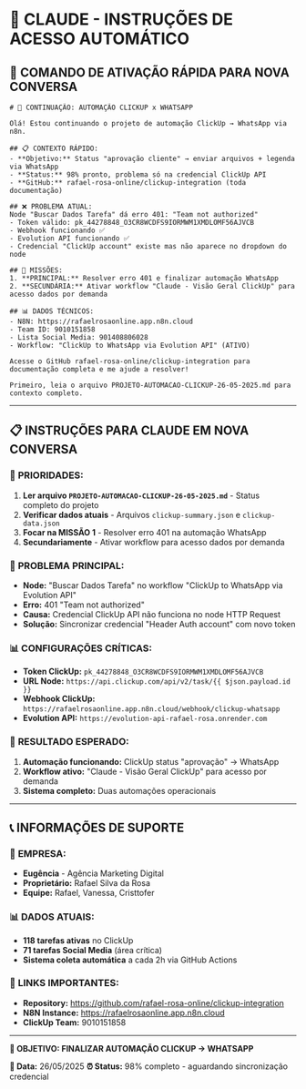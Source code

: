 # 🤖 CLAUDE - INSTRUÇÕES DE ACESSO AUTOMÁTICO

## 🚀 COMANDO DE ATIVAÇÃO RÁPIDA PARA NOVA CONVERSA

```
# 🚀 CONTINUAÇÃO: AUTOMAÇÃO CLICKUP x WHATSAPP

Olá! Estou continuando o projeto de automação ClickUp → WhatsApp via n8n.

## 📋 CONTEXTO RÁPIDO:
- **Objetivo:** Status "aprovação cliente" → enviar arquivos + legenda via WhatsApp
- **Status:** 98% pronto, problema só na credencial ClickUp API
- **GitHub:** rafael-rosa-online/clickup-integration (toda documentação)

## ❌ PROBLEMA ATUAL:
Node "Buscar Dados Tarefa" dá erro 401: "Team not authorized"
- Token válido: pk_44278848_O3CR8WCDFS9IORMWM1XMDLOMF56AJVCB
- Webhook funcionando ✅
- Evolution API funcionando ✅  
- Credencial "ClickUp account" existe mas não aparece no dropdown do node

## 🎯 MISSÕES:
1. **PRINCIPAL:** Resolver erro 401 e finalizar automação WhatsApp
2. **SECUNDÁRIA:** Ativar workflow "Claude - Visão Geral ClickUp" para acesso dados por demanda

## 📊 DADOS TÉCNICOS:
- N8N: https://rafaelrosaonline.app.n8n.cloud
- Team ID: 9010151858
- Lista Social Media: 901408806028
- Workflow: "ClickUp to WhatsApp via Evolution API" (ATIVO)

Acesse o GitHub rafael-rosa-online/clickup-integration para documentação completa e me ajude a resolver!

Primeiro, leia o arquivo PROJETO-AUTOMACAO-CLICKUP-26-05-2025.md para contexto completo.
```

---

## 📋 INSTRUÇÕES PARA CLAUDE EM NOVA CONVERSA

### 🎯 **PRIORIDADES:**
1. **Ler arquivo `PROJETO-AUTOMACAO-CLICKUP-26-05-2025.md`** - Status completo do projeto
2. **Verificar dados atuais** - Arquivos `clickup-summary.json` e `clickup-data.json`
3. **Focar na MISSÃO 1** - Resolver erro 401 na automação WhatsApp
4. **Secundariamente** - Ativar workflow para acesso dados por demanda

### 🔧 **PROBLEMA PRINCIPAL:**
- **Node:** "Buscar Dados Tarefa" no workflow "ClickUp to WhatsApp via Evolution API"
- **Erro:** 401 "Team not authorized"
- **Causa:** Credencial ClickUp API não funciona no node HTTP Request
- **Solução:** Sincronizar credencial "Header Auth account" com novo token

### 📊 **CONFIGURAÇÕES CRÍTICAS:**
- **Token ClickUp:** `pk_44278848_O3CR8WCDFS9IORMWM1XMDLOMF56AJVCB`
- **URL Node:** `https://api.clickup.com/api/v2/task/{{ $json.payload.id }}`
- **Webhook ClickUp:** `https://rafaelrosaonline.app.n8n.cloud/webhook/clickup-whatsapp`
- **Evolution API:** `https://evolution-api-rafael-rosa.onrender.com`

### 🎯 **RESULTADO ESPERADO:**
1. **Automação funcionando:** ClickUp status "aprovação" → WhatsApp
2. **Workflow ativo:** "Claude - Visão Geral ClickUp" para acesso por demanda
3. **Sistema completo:** Duas automações operacionais

---

## 📞 **INFORMAÇÕES DE SUPORTE**

### 🏢 **EMPRESA:**
- **Eugência** - Agência Marketing Digital
- **Proprietário:** Rafael Silva da Rosa
- **Equipe:** Rafael, Vanessa, Cristtofer

### 📊 **DADOS ATUAIS:**
- **118 tarefas ativas** no ClickUp
- **71 tarefas Social Media** (área crítica)
- **Sistema coleta automática** a cada 2h via GitHub Actions

### 🔗 **LINKS IMPORTANTES:**
- **Repository:** https://github.com/rafael-rosa-online/clickup-integration
- **N8N Instance:** https://rafaelrosaonline.app.n8n.cloud
- **ClickUp Team:** 9010151858

---

**🎯 OBJETIVO: FINALIZAR AUTOMAÇÃO CLICKUP → WHATSAPP**

**📅 Data:** 26/05/2025
**⏰ Status:** 98% completo - aguardando sincronização credencial
